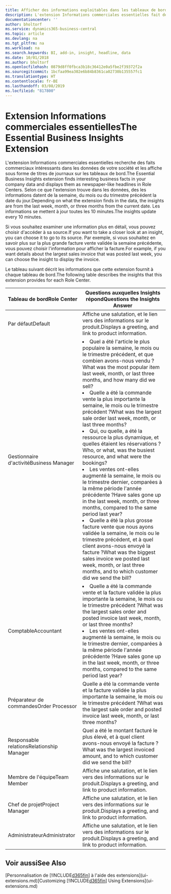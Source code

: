 ```yaml
---
title: Afficher des informations exploitables dans les tableaux de bord | Microsoft Docs
description: L'extension Informations commerciales essentielles fait défiler une série d'informations commerciales sur les tableaux de bord.
documentationcenter: ''
author: bholtorf
ms.service: dynamics365-business-central
ms.topic: article
ms.devlang: na
ms.tgt_pltfrm: na
ms.workload: na
ms.search.keywords: BI, add-in, insight, headline, data
ms.date: 10/01/2018
ms.author: bholtorf
ms.openlocfilehash: 0879d8ff0fbca3b18c36412e0a5fbe2f39372f2a
ms.sourcegitcommit: 1bcfaa99ea302e6b84b8361ca02730b135557fc1
ms.translationtype: HT
ms.contentlocale: fr-BE
ms.lasthandoff: 03/08/2019
ms.locfileid: "817800"
---
```

# <a name="the-essential-business-insights-extension"></a><span data-ttu-id="8ddff-103">Extension Informations commerciales essentielles</span><span class="sxs-lookup"><span data-stu-id="8ddff-103">The Essential Business Insights Extension</span></span>
<span data-ttu-id="8ddff-104">L'extension Informations commerciales essentielles recherche des faits commerciaux intéressants dans les données de votre société et les affiche sous forme de titres de journaux sur les tableaux de bord.</span><span class="sxs-lookup"><span data-stu-id="8ddff-104">The Essential Business Insights extension finds interesting business facts in your company data and displays them as newspaper-like headlines in Role Centers.</span></span> <span data-ttu-id="8ddff-105">Selon ce que l'extension trouve dans les données, des les informations datent de la semaine, du mois ou du trimestre précédent la date du jour.</span><span class="sxs-lookup"><span data-stu-id="8ddff-105">Depending on what the extension finds in the data, the insights are from the last week, month, or three months from the current date.</span></span> <span data-ttu-id="8ddff-106">Les informations se mettent à jour toutes les 10 minutes.</span><span class="sxs-lookup"><span data-stu-id="8ddff-106">The insights update every 10 minutes.</span></span>  

<span data-ttu-id="8ddff-107">Si vous souhaitez examiner une information plus en détail, vous pouvez choisir d'accéder à sa source.</span><span class="sxs-lookup"><span data-stu-id="8ddff-107">If you want to take a closer look at an insight, you can choose it to go to its source.</span></span> <span data-ttu-id="8ddff-108">Par exemple, si vous souhaitez en savoir plus sur la plus grande facture vente validée la semaine précédente, vous pouvez choisir l'information pour afficher la facture.</span><span class="sxs-lookup"><span data-stu-id="8ddff-108">For example, if you want details about the largest sales invoice that was posted last week, you can choose the insight to display the invoice.</span></span>

<span data-ttu-id="8ddff-109">Le tableau suivant décrit les informations que cette extension fournit à chaque tableau de bord.</span><span class="sxs-lookup"><span data-stu-id="8ddff-109">The following table describes the insights that this extension provides for each Role Center.</span></span>

|<span data-ttu-id="8ddff-110">Tableau de bord</span><span class="sxs-lookup"><span data-stu-id="8ddff-110">Role Center</span></span>|<span data-ttu-id="8ddff-111">Questions auxquelles Insights répond</span><span class="sxs-lookup"><span data-stu-id="8ddff-111">Questions the Insights Answer</span></span>|
|----|-----|
|<span data-ttu-id="8ddff-112">Par défaut</span><span class="sxs-lookup"><span data-stu-id="8ddff-112">Default</span></span>|<span data-ttu-id="8ddff-113">Affiche une salutation, et le lien vers des informations sur le produit.</span><span class="sxs-lookup"><span data-stu-id="8ddff-113">Displays a greeting, and link to product information.</span></span>|
|<span data-ttu-id="8ddff-114">Gestionnaire d'activité</span><span class="sxs-lookup"><span data-stu-id="8ddff-114">Business Manager</span></span>|<li> <span data-ttu-id="8ddff-115">Quel a été l'article le plus populaire la semaine, le mois ou le trimestre précédent, et que combien avons-nous vendu ?</span><span class="sxs-lookup"><span data-stu-id="8ddff-115">What was the most popular item last week, month, or last three months, and how many did we sell?</span></span><br><li> <span data-ttu-id="8ddff-116">Quelle a été la commande vente la plus importante la semaine, le mois ou le trimestre précédent ?</span><span class="sxs-lookup"><span data-stu-id="8ddff-116">What was the largest sale order last week, month, or last three months?</span></span><br><li> <span data-ttu-id="8ddff-117">Qui, ou quelle, a été la ressource la plus dynamique, et quelles étaient les réservations ?</span><span class="sxs-lookup"><span data-stu-id="8ddff-117">Who, or what, was the busiest resource, and what were the bookings?</span></span><br><li> <span data-ttu-id="8ddff-118">Les ventes ont-elles augmenté la semaine, le mois ou le trimestre dernier, comparées à la même période l'année précédente ?</span><span class="sxs-lookup"><span data-stu-id="8ddff-118">Have sales gone up in the last week, month, or three months, compared to the same period last year?</span></span><br><li> <span data-ttu-id="8ddff-119">Quelle a été la plus grosse facture vente que nous ayons validée la semaine, le mois ou le trimestre précédent, et à quel client avons-nous envoyé la facture ?</span><span class="sxs-lookup"><span data-stu-id="8ddff-119">What was the biggest sales invoice we posted last week, month, or last three months, and to which customer did we send the bill?</span></span></li> |
|<span data-ttu-id="8ddff-120">Comptable</span><span class="sxs-lookup"><span data-stu-id="8ddff-120">Accountant</span></span>|<li> <span data-ttu-id="8ddff-121">Quelle a été la commande vente et la facture validée la plus importante la semaine, le mois ou le trimestre précédent ?</span><span class="sxs-lookup"><span data-stu-id="8ddff-121">What was the largest sales order and posted invoice last week, month, or last three months?</span></span><br><li> <span data-ttu-id="8ddff-122">Les ventes ont-elles augmenté la semaine, le mois ou le trimestre dernier, comparées à la même période l'année précédente ?</span><span class="sxs-lookup"><span data-stu-id="8ddff-122">Have sales gone up in the last week, month, or three months, compared to the same period last year?</span></span> |
|<span data-ttu-id="8ddff-123">Préparateur de commandes</span><span class="sxs-lookup"><span data-stu-id="8ddff-123">Order Processor</span></span>| <span data-ttu-id="8ddff-124">Quelle a été la commande vente et la facture validée la plus importante la semaine, le mois ou le trimestre précédent ?</span><span class="sxs-lookup"><span data-stu-id="8ddff-124">What was the largest sale order and posted invoice last week, month, or last three months?</span></span>|
|<span data-ttu-id="8ddff-125">Responsable relations</span><span class="sxs-lookup"><span data-stu-id="8ddff-125">Relationship Manager</span></span>| <span data-ttu-id="8ddff-126">Quel a été le montant facturé le plus élevé, et à quel client avons-nous envoyé la facture ?</span><span class="sxs-lookup"><span data-stu-id="8ddff-126">What was the largest invoiced amount, and to which customer did we send the bill?</span></span>|
|<span data-ttu-id="8ddff-127">Membre de l'équipe</span><span class="sxs-lookup"><span data-stu-id="8ddff-127">Team Member</span></span>| <span data-ttu-id="8ddff-128">Affiche une salutation, et le lien vers des informations sur le produit.</span><span class="sxs-lookup"><span data-stu-id="8ddff-128">Displays a greeting, and link to product information.</span></span>|
|<span data-ttu-id="8ddff-129">Chef de projet</span><span class="sxs-lookup"><span data-stu-id="8ddff-129">Project Manager</span></span>| <span data-ttu-id="8ddff-130">Affiche une salutation, et le lien vers des informations sur le produit.</span><span class="sxs-lookup"><span data-stu-id="8ddff-130">Displays a greeting, and link to product information.</span></span>|
|<span data-ttu-id="8ddff-131">Administrateur</span><span class="sxs-lookup"><span data-stu-id="8ddff-131">Administrator</span></span>| <span data-ttu-id="8ddff-132">Affiche une salutation, et le lien vers des informations sur le produit.</span><span class="sxs-lookup"><span data-stu-id="8ddff-132">Displays a greeting, and link to product information.</span></span>|

## <a name="see-also"></a><span data-ttu-id="8ddff-133">Voir aussi</span><span class="sxs-lookup"><span data-stu-id="8ddff-133">See Also</span></span>
<span data-ttu-id="8ddff-134">[Personnalisation de [!INCLUDE[d365fin](includes/d365fin_md.md)] à l'aide des extensions](ui-extensions.md)</span><span class="sxs-lookup"><span data-stu-id="8ddff-134">[Customizing [!INCLUDE[d365fin](includes/d365fin_md.md)] Using Extensions](ui-extensions.md)</span></span>
